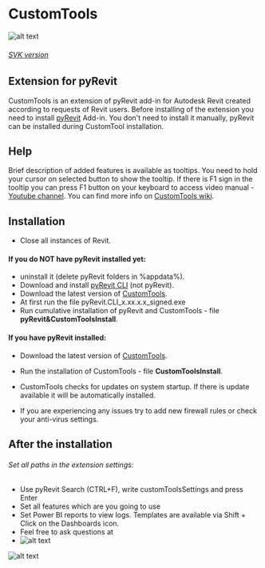 # CustomTools
![alt text](https://static.miraheze.org/gfiwiki/b/be/CustomToolsRibbon.PNG "Custom Tools Ribbon")
###### [SVK version](https://bitbucket.org/davidvadkerti/customtools/src/master/README_SVK.md)
## Extension for pyRevit
CustomTools is an extension of pyRevit add-in for Autodesk Revit created according to requests of Revit users. Before installing of the extension you need to install [pyRevit](https://www.notion.so/pyRevit-bd907d6292ed4ce997c46e84b6ef67a0) Add-in. You don't need to install it manually, pyRevit can be installed during CustomTool installation.
## Help
Brief description of added features is available as tooltips. You need to hold your cursor on selected button to show the tooltip. If there is F1 sign in the tooltip you can press F1 button on your keyboard to access video manual - [Youtube channel](https://www.youtube.com/channel/UC-2clftP15_4WdFUmyVWCkQ/featured).
You can find more info on [CustomTools wiki](https://customtools.notion.site/customtools/CustomTools-wiki-76d8472edc6444e5bb3ce90f7998f1ef).
## Installation
* Close all instances of Revit.
#### If you do NOT have pyRevit installed yet:
* uninstall it (delete pyRevit folders in %appdata%).
* Download and install [pyRevit CLI](https://github.com/eirannejad/pyRevit/releases) (not pyRevit).
* Download the latest version of [CustomTools](https://bitbucket.org/davidvadkerti/customtools/downloads/?tab=tags).
* At first run the file pyRevit.CLI_x.xx.x.x_signed.exe
* Run cumulative installation of pyRevit and CustomTools - file **pyRevit&CustomToolsInstall**.
#### If you have pyRevit installed:
* Download the latest version of [CustomTools](https://bitbucket.org/davidvadkerti/customtools/downloads/?tab=tags).
* Run the installation of CustomTools - file **CustomToolsInstall**.
  

* CustomTools checks for updates on system startup. If there is update available it will be automatically installed.
* If you are experiencing any issues try to add new firewall rules or check your anti-virus settings.
## After the installation
###### Set all paths in the extension settings:
* Use pyRevit Search (CTRL+F), write customToolsSettings and press Enter
* Set all features which are you going to use
* Set Power BI reports to view logs. Templates are available via Shift + Click on the Dashboards icon.
* Feel free to ask questions at
* ![alt text](https://static.miraheze.org/gfiwiki/a/a3/EmailAddress.png)

![alt text](https://static.miraheze.org/gfiwiki/1/11/CustomToolsSettings.PNG "CustomToolsSettigs")